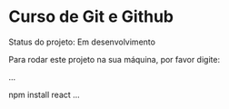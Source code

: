 <h1>Curso de Git e Github</h1>

Status do projeto: Em desenvolvimento

Para rodar este projeto na sua máquina, por favor digite:

...

npm install react
...

